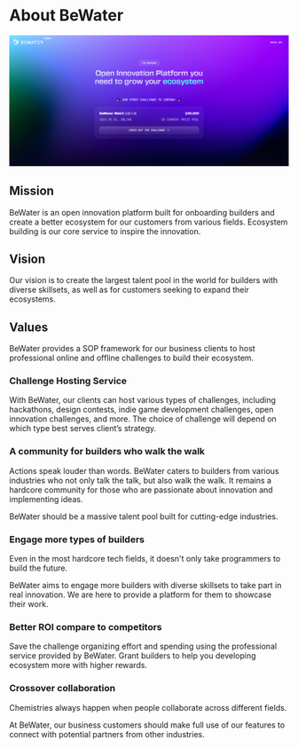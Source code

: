 # About BeWater

<Bit/>

![BeWater](/assets/20230516170134.png)

## Mission

BeWater is an open innovation platform built for onboarding builders and create a better ecosystem for our customers from various fields. Ecosystem building is our core service to inspire the innovation.

## Vision

Our vision is to create the largest talent pool in the world for builders with diverse skillsets, as well as for customers seeking to expand their ecosystems.

## Values

BeWater provides a SOP framework for our business clients to host professional online and offline challenges to build their ecosystem.

### Challenge Hosting Service

With BeWater, our clients can host various types of challenges, including hackathons, design contests, indie game development challenges, open innovation challenges, and more. The choice of challenge will depend on which type best serves client’s strategy.

### A community for builders who walk the walk

Actions speak louder than words. BeWater caters to builders from various industries who not only talk the talk, but also walk the walk. It remains a hardcore community for those who are passionate about innovation and implementing ideas.

BeWater should be a massive talent pool built for cutting-edge industries.

### Engage more types of builders

Even in the most hardcore tech fields, it doesn't only take programmers to build the future.

BeWater aims to engage more builders with diverse skillsets to take part in real innovation. We are here to provide a platform for them to showcase their work.

### Better ROI compare to competitors

Save the challenge organizing effort and spending using the professional service provided by BeWater.
Grant builders to help you developing ecosystem more with higher rewards.

### Crossover collaboration

Chemistries always happen when people collaborate across different fields.

At BeWater, our business customers should make full use of our features to connect with potential partners from other industries.

